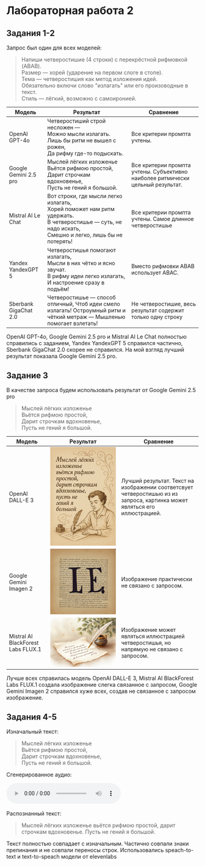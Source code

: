 # Лабораторная работа 2

## Задания 1-2

Запрос был один для всех моделей:

> Напиши четверостишие (4 строки) с перекрёстной рифмовкой (ABAB).<br>
> Размер — хорей (ударение на первом слоге в стопе).<br>
> Тема — четверостишия как метод изложения идей.<br>
> Обязательно включи слово "излагать" или его произоводные в текст.<br>
> Стиль — лёгкий, возможно с самоиронией.<br>

| Модель                | Результат                                                                                                                                                    | Сравнение                                                                       |
| --------------------- | ------------------------------------------------------------------------------------------------------------------------------------------------------------ | ------------------------------------------------------------------------------- |
| OpenAI GPT-4o         | Четверостиший строй несложен —<br>Можно мысли излагать.<br>Лишь бы ритм не вышел с рожен,<br>Да рифму где-то подыскать.                                      | Все критерии промпта учтены.                                                    |
| Google Gemini 2.5 pro | Мыслей лёгких изложенье<br>Вьётся рифмою простой,<br>Дарит строчкам вдохновенье,<br>Пусть не гений я большой.                                                | Все критерии промпта учтены. Субъективно наиболее ритмически цельный результат. |
| Mistral AI Le Chat    | Вот строки, где мысли легко излагать,<br>Хорей поможет нам ритм удержать.<br>В четверостишье — суть, не надо искать,<br>Смешно и легко, лишь бы не потерять! | Все критерии промпта учтены. Самое длинное четверостишье                        |
| Yandex YandexGPT 5    | Четверостишья помогают излагать,<br>Мысли в них чётко и ясно звучат.<br>В рифму идеи легко излагать,<br>И настроение сразу в подъём!                         | Вместо рифмовки ABAB использует ABAC.                                           |
| Sberbank GigaChat 2.0 | Четверостишье — способ отличный, Чтоб идеи смело излагать! Остроумный ритм и чёткий метраж — Мышленью помогает взлетать!                                     | Не четверостишие, весь результат содержит только одну строку                    |

OpenAI GPT-4o, Google Gemini 2.5 pro и Mistral AI Le Chat полностью справились с заданием, Yandex YandexGPT 5 справился частично, Sberbank GigaChat 2.0 скорее не справился.
На мой взгляд лучший результат показала Google Gemini 2.5 pro.

## Задание 3

В качестве запроса будем использовать результат от Google Gemini 2.5 pro

> Мыслей лёгких изложенье<br>
> Вьётся рифмою простой,<br>
> Дарит строчкам вдохновенье,<br>
> Пусть не гений я большой.<br>

| Модель                             | Результат                       | Сравнение                                                                                                                  |
| ---------------------------------- | ------------------------------- | -------------------------------------------------------------------------------------------------------------------------- |
| OpenAI DALL-E 3                    | ![DALL-E 3](res/img-openai.png) | Лучший результат. Текст на изображении соответсвует четверостишью из из запроса, картинка может являться его иллюстрацией. |
| Google Gemini Imagen 2             | ![Imagen 2](res/img-google.png) | Изображение практически не связано с запросом.                                                                             |
| Mistral AI BlackForest Labs FLUX.1 | ![FLUX.1](res/img-mistral.jpg)  | Изображение может являться иллюстрацией четверостишья, но напрямую не связано с запросом.                                  |

Лучше всех справилась модель OpenAI DALL-E 3, Mistral AI BlackForest Labs FLUX.1 создала изображение слегка связанное с запросом, Google Gemini Imagen 2 справился хуже всех, создав не связанное с запросом изображение.

## Задания 4-5

Изначальный текст:

> Мыслей лёгких изложенье<br>
> Вьётся рифмою простой,<br>
> Дарит строчкам вдохновенье,<br>
> Пусть не гений я большой.<br>

Cгенерированное аудио:

<audio controls>
  <source src="res/audio-elevenlabs.mp3" type="audio/mpeg">
  elevenlabs audio
</audio>

Распознанный текст:

> Мыслей лёгких изложенье вьётся рифмою простой, дарит строчкам вдохновенье. Пусть не гений я большой.

Текст полностью совпадает с изначальным. Частично совпали знаки препинания и не совпали переносы строк. Использовались speach-to-text и text-to-speach модели от elevenlabs
